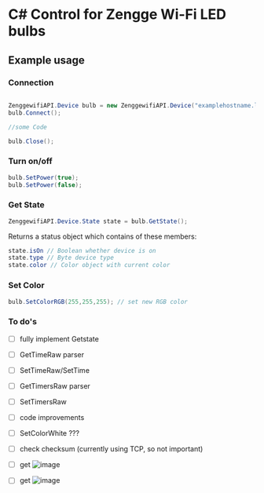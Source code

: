 # C# Control for Zengge Wi-Fi LED bulbs

## Example usage

### Connection

```C#

ZenggewifiAPI.Device bulb = new ZenggewifiAPI.Device("examplehostname.local");
bulb.Connect();

//some Code

bulb.Close();
```

### Turn on/off

```C#
bulb.SetPower(true);
bulb.SetPower(false);
```

### Get State

```C# Control for Zengge Wi-Fi LED bulbs
ZenggewifiAPI.Device.State state = bulb.GetState();
```
Returns a status object which contains of these members:

```C#
state.isOn // Boolean whether device is on
state.type // Byte device type
state.color // Color object with current color
```

### Set Color

```C#
bulb.SetColorRGB(255,255,255); // set new RGB color
```

### To do's
- [ ] fully implement Getstate
- [ ] GetTimeRaw parser
- [ ] SetTimeRaw/SetTime
- [ ] GetTimersRaw parser
- [ ] SetTimersRaw
- [ ] code improvements
- [ ] SetColorWhite ???
- [ ] check checksum (currently using TCP, so not important)
- [ ] get ![image](https://user-images.githubusercontent.com/10454554/114270759-6b93cc80-9a0e-11eb-8673-127f1a282c35.png)
- [ ] get ![image](https://user-images.githubusercontent.com/10454554/114270779-7cdcd900-9a0e-11eb-9dd1-98c81eafd321.png)

